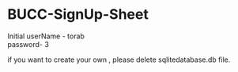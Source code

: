 # BUCC-SignUp-Sheet
Initial userName - torab  
password- 3

if you want to create your own , please delete sqlitedatabase.db file.
